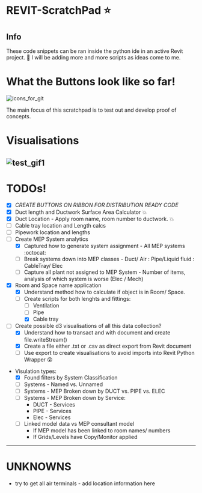 # REVIT-ScratchPad :star:
## Info
These code snippets can be ran inside the python ide in an active Revit project. :snake:
I will be adding more and more scripts as ideas come to me.

# What the Buttons look like so far!
![icons_for_git](https://user-images.githubusercontent.com/26323783/54754238-f2cd3800-4bda-11e9-9f9b-ad76fc04e8b3.PNG)

The main focus of this scratchpad is to test out and develop proof of concepts.
# Visualisations
![test_gif1](https://user-images.githubusercontent.com/26323783/54753764-be0cb100-4bd9-11e9-97ad-5848818bb451.gif)
---
# TODOs! 

- [x] *CREATE BUTTONS ON RIBBON FOR DISTRIBUTION READY CODE*
- [x] Duct length and Ductwork Surface Area Calculator :boom:
- [x] Duct Location - Apply room name, room number to ductwork. :boom:
- [ ] Cable tray location and Length calcs
- [ ] Pipework location and lengths
- [ ] Create MEP System analytics
     - [x] Captured how to generate system assignment - All MEP systems :octocat:
     - [ ] Break systems down into MEP classes - Duct/ Air : Pipe/Liquid fluid : CableTray/ Elec
     - [ ] Capture all plant not assigned to MEP System - Number of items, analysis of which system is worse (Elec / Mech)
- [x] Room and Space name application
     - [x] Understand method how to calculate if object is in Room/ Space.
     - [ ] Create scripts for both lenghts and fittings:
          - [ ] Ventilation
          - [ ] Pipe
          - [x] Cable tray
- [ ] Create possible d3 visualisations of all this data collection?
     - [x] Understand how to transact and with document and create file.writeStream()
     - [x] Create a file either .txt or .csv as direct export from Revit document
     - [ ] Use export to create visualisations to avoid imports into Revit Python Wrapper :dizzy_face:
+ Visulation types:
     - [x] Found filters by System Classification
     - [ ] Systems - Named vs. Unnamed
     - [ ] Systems - MEP Broken down by DUCT vs. PIPE vs. ELEC
     - [ ] Systems - MEP Broken down by Service:
          + DUCT - Services
          + PIPE - Services
          + Elec - Services
     - [ ] Linked model data vs MEP consultant model
          * If MEP model has been linked to room names/ numbers
          * If Grids/Levels have Copy/Monitor applied

---
# UNKNOWNS
* try to get all air terminals - add location information here
